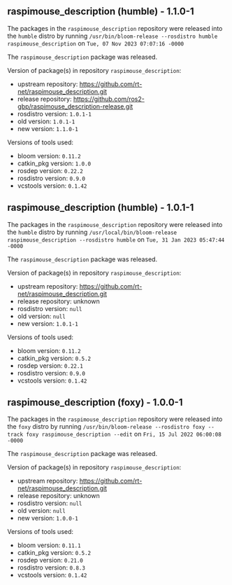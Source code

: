 ## raspimouse_description (humble) - 1.1.0-1

The packages in the `raspimouse_description` repository were released into the `humble` distro by running `/usr/bin/bloom-release --rosdistro humble raspimouse_description` on `Tue, 07 Nov 2023 07:07:16 -0000`

The `raspimouse_description` package was released.

Version of package(s) in repository `raspimouse_description`:

- upstream repository: https://github.com/rt-net/raspimouse_description.git
- release repository: https://github.com/ros2-gbp/raspimouse_description-release.git
- rosdistro version: `1.0.1-1`
- old version: `1.0.1-1`
- new version: `1.1.0-1`

Versions of tools used:

- bloom version: `0.11.2`
- catkin_pkg version: `1.0.0`
- rosdep version: `0.22.2`
- rosdistro version: `0.9.0`
- vcstools version: `0.1.42`


## raspimouse_description (humble) - 1.0.1-1

The packages in the `raspimouse_description` repository were released into the `humble` distro by running `/usr/local/bin/bloom-release raspimouse_description --rosdistro humble` on `Tue, 31 Jan 2023 05:47:44 -0000`

The `raspimouse_description` package was released.

Version of package(s) in repository `raspimouse_description`:

- upstream repository: https://github.com/rt-net/raspimouse_description.git
- release repository: unknown
- rosdistro version: `null`
- old version: `null`
- new version: `1.0.1-1`

Versions of tools used:

- bloom version: `0.11.2`
- catkin_pkg version: `0.5.2`
- rosdep version: `0.22.1`
- rosdistro version: `0.9.0`
- vcstools version: `0.1.42`


## raspimouse_description (foxy) - 1.0.0-1

The packages in the `raspimouse_description` repository were released into the `foxy` distro by running `/usr/bin/bloom-release --rosdistro foxy --track foxy raspimouse_description --edit` on `Fri, 15 Jul 2022 06:00:08 -0000`

The `raspimouse_description` package was released.

Version of package(s) in repository `raspimouse_description`:

- upstream repository: https://github.com/rt-net/raspimouse_description.git
- release repository: unknown
- rosdistro version: `null`
- old version: `null`
- new version: `1.0.0-1`

Versions of tools used:

- bloom version: `0.11.1`
- catkin_pkg version: `0.5.2`
- rosdep version: `0.21.0`
- rosdistro version: `0.8.3`
- vcstools version: `0.1.42`


